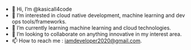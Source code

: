 - 👋 Hi, I’m @kasicall4code
- 👀 I’m interested in cloud native development, machine learning and dev ops tools/frameworks.
- 🌱 I’m currently learning machine learning and cloud technologies.
- 💞️ I’m looking to collaborate on anything innovative in my interest area.
- 📫 How to reach me : iamdeveloper2020@gmail.com.

<!---
kasicall4code/kasicall4code is a ✨ special ✨ repository because its `README.md` (this file) appears on your GitHub profile.
You can click the Preview link to take a look at your changes.
--->
